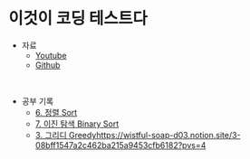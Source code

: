 # 이것이 코딩 테스트다
- 자료
  - [Youtube](https://www.youtube.com/playlist?list=PLRx0vPvlEmdAghTr5mXQxGpHjWqSz0dgC)
  - [Github](https://github.com/ndb796/python-for-coding-test)
<br>

- 공부 기록
  - [6. 정렬 Sort](https://wistful-soap-d03.notion.site/6-6a57d638a04c4a5fb0aab7cc434389a1?pvs=4)
  - [7. 이진 탐색 Binary Sort](https://wistful-soap-d03.notion.site/7-fbaf38d2273d4df1bd4114ebee4c7cca?pvs=4)
  - [3. 그리디 Greedy](https://wistful-soap-d03.notion.site/3-08bff1547a2c462ba215a9453cfb6182?pvs=4)https://wistful-soap-d03.notion.site/3-08bff1547a2c462ba215a9453cfb6182?pvs=4
